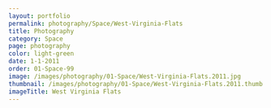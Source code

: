 ```yaml
---
layout: portfolio
permalink: photography/Space/West-Virginia-Flats
title: Photography
category: Space
page: photography
color: light-green
date: 1-1-2011
order: 01-Space-99
image: /images/photography/01-Space/West-Virginia-Flats.2011.jpg
thumbnail: /images/photography/01-Space/West-Virginia-Flats.2011.thumb.jpg
imageTitle: West Virginia Flats
---
```

